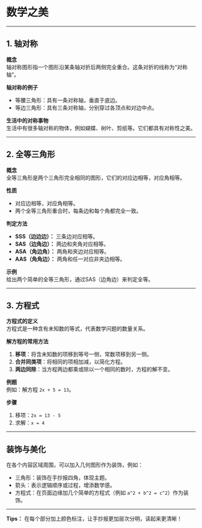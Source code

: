 # 数学之美

---

## 1. 轴对称

**概念**  
轴对称图形指一个图形沿某条轴对折后两侧完全重合。这条对折的线称为“对称轴”。

**轴对称的例子**  
- 等腰三角形：具有一条对称轴，垂直于底边。
- 等边三角形：具有三条对称轴，分别穿过各顶点和对边中点。

**生活中的对称事物**  
生活中有很多轴对称的物体，例如蝴蝶、树叶、剪纸等。它们都具有对称性之美。

---

## 2. 全等三角形

**概念**  
全等三角形是两个三角形完全相同的图形，它们的对应边相等，对应角相等。

**性质**  
- 对应边相等，对应角相等。
- 两个全等三角形重合时，每条边和每个角都完全一致。

**判定方法**  
- **SSS（边边边）：** 三条边对应相等。
- **SAS（边角边）：** 两边和夹角对应相等。
- **ASA（角边角）：** 两角和夹边对应相等。
- **AAS（角角边）：** 两角和任一对应非夹边相等。

**示例**  
给出两个简单的全等三角形，通过SAS（边角边）来判定全等。

---

## 3. 方程式

**方程式的定义**  
方程式是一种含有未知数的等式，代表数学问题的数量关系。

**解方程的常用方法**  
1. **移项**：将含未知数的项移到等号一侧，常数项移到另一侧。
2. **合并同类项**：将相同的项相加减，以简化方程。
3. **两边同除**：当方程两边都乘或除以一个相同的数时，方程的解不变。

**例题**  
例如：解方程 `2x + 5 = 13`。

**步骤**  
1. 移项：`2x = 13 - 5`  
2. 求解：`x = 4`

---

## 装饰与美化

在各个内容区域周围，可以加入几何图形作为装饰，例如：
- 三角形：装饰在手抄报四角，体现主题。
- 箭头：表示逻辑顺序或过程，增添数学感。
- 方程式：在页面边缘加几个简单的方程式（例如 `a^2 + b^2 = c^2`）作为装饰。

---

**Tips：** 在每个部分加上颜色标注，让手抄报更加层次分明，读起来更清晰！
